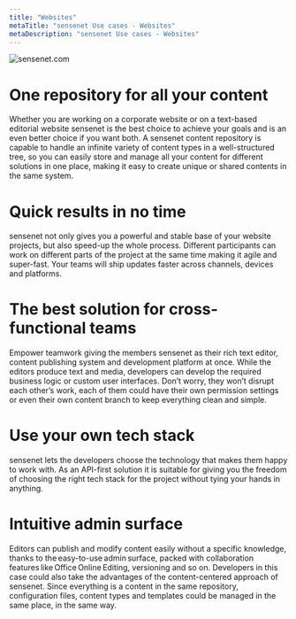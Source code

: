 ```yaml
---
title: "Websites"
metaTitle: "sensenet Use cases - Websites"
metaDescription: "sensenet Use cases - Websites"
---
```


![sensenet.com](../img/mac_sncom.jpg)

# One repository for all your content
Whether you are working on a corporate website or on a text-based editorial website sensenet is the best choice to achieve your goals and is an even better choice if you want both. A sensenet content repository is capable to handle an infinite variety of content types in a well-structured tree, so you can easily store and manage all your content for different solutions in one place, making it easy to create unique or shared contents in the same system.

# Quick results in no time
sensenet not only gives you a powerful and stable base of your website projects, but also speed-up the whole process. Different participants can work on different parts of the project at the same time making it agile and super-fast. Your teams will ship updates faster across channels, devices and platforms.

# The best solution for cross-functional teams 
Empower teamwork giving the members sensenet as their rich text editor, content publishing system and development platform at once. While the editors produce text and media, developers can develop the required business logic or custom user interfaces. Don’t worry, they won’t disrupt each other’s work, each of them could have their own permission settings or even their own content branch to keep everything clean and simple. 

# Use your own tech stack 
sensenet lets the developers choose the technology that makes them happy to work with. As an API-first solution it is suitable for giving you the freedom of choosing the right tech stack for the project without tying your hands in anything. 

# Intuitive admin surface
Editors can publish and modify content easily without a specific knowledge, thanks to the easy-to-use admin surface, packed with collaboration features like Office Online Editing, versioning and so on. Developers in this case could also take the advantages of the content-centered approach of sensenet. Since everything is a content in the same repository, configuration files, content types and templates could be managed in the same place, in the same way.
